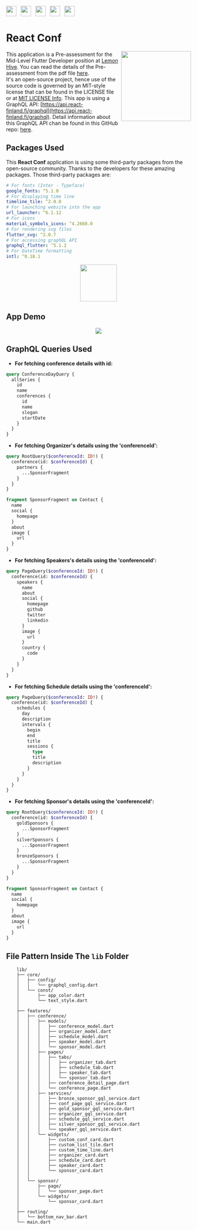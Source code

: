 <img src="screenshots/badges/built-with-love.svg" height="28px"/>&nbsp;&nbsp;
<img src="screenshots/badges/flutter-dart.svg" height="28px" />&nbsp;&nbsp;
<a href="https://choosealicense.com/licenses/mit/" target="_blank"><img src="screenshots/badges/license-MIT.svg" height="28px" /></a>&nbsp;&nbsp;
<img src="screenshots/badges/Flutter-3.svg" height="28px" />&nbsp;&nbsp;
<img src="screenshots/badges/dart-null_safety-blue.svg" height="28px"/>

# React Conf

<img align="right" src="screenshots/app_icon/playstore.png" height="190"></img>
This application is a Pre-assessment for the Mid-Level Flutter Developer position at [Lemon Hive](https://www.lemonhive.com/). You can read the details of the Pre-assessment from the pdf file [here](screenshots/pdf/Flutter-MID_Instruction.pdf).<br /> It's an open-source project, hence use of the source code is governed by an MIT-style license that can be found in the LICENSE file or at [MIT LICENSE Info](https://choosealicense.com/licenses/mit/). This app is using a GraphQL API: [https://api.react-finland.fi/graphql](https://api.react-finland.fi/graphql). Detail information about this GraphQL API chan be found in this GitHub repo: [here](https://github.com/ReactFinland/graphql-api).

## Packages Used

This **React Conf** application is using some third-party packages from the open-source community. Thanks to the developers for these amazing packages. Those third-party packages are:

```yaml
# For fonts (Inter - Typeface)
google_fonts: ^5.1.0
# For displaying time line
timeline_tile: ^2.0.0
# For launching website into the app
url_launcher: ^6.1.12
# For icons
material_symbols_icons: ^4.2668.0
# For rendering svg files
flutter_svg: ^2.0.7
# For accessing graphQL API
graphql_flutter: ^5.1.2
# For DateTime formatting
intl: ^0.18.1
```

<p align="center">
    <a href="https://drive.google.com/file/d/1Wog_dIS-VDg44YEaT93mvwoI3-BOZ_Ad/view?usp=sharing" target="_blank"><img src="screenshots/download_apk/download.png" height="100" ></img></a>
  </p>

## App Demo

<p align="center"><img src="screenshots/gif/application_demo.gif"></p>

## GraphQL Queries Used

- **For fetching conference details with id:**

```graphql
query ConferenceDayQuery {
  allSeries {
    id
    name
    conferences {
      id
      name
      slogan
      startDate
    }
  }
}
```

- **For fetching Organizer's details using the 'conferenceId':**

```graphql
query RootQuery($conferenceId: ID!) {
  conference(id: $conferenceId) {
    partners {
      ...SponsorFragment
    }
  }
}

fragment SponsorFragment on Contact {
  name
  social {
    homepage
  }
  about
  image {
    url
  }
}
```

- **For fetching Speakers's details using the 'conferenceId':**

```graphql
query PageQuery($conferenceId: ID!) {
  conference(id: $conferenceId) {
    speakers {
      name
      about
      social {
        homepage
        github
        twitter
        linkedin
      }
      image {
        url
      }
      country {
        code
      }
    }
  }
}
```

- **For fetching Schedule details using the 'conferenceId':**

```graphql
query PageQuery($conferenceId: ID!) {
  conference(id: $conferenceId) {
    schedules {
      day
      description
      intervals {
        begin
        end
        title
        sessions {
          type
          title
          description
        }
      }
    }
  }
}
```

- **For fetching Sponsor's details using the 'conferenceId':**

```graphql
query RootQuery($conferenceId: ID!) {
  conference(id: $conferenceId) {
    goldSponsors {
      ...SponsorFragment
    }
    silverSponsors {
      ...SponsorFragment
    }
    bronzeSponsors {
      ...SponsorFragment
    }
  }
}

fragment SponsorFragment on Contact {
  name
  social {
    homepage
  }
  about
  image {
    url
  }
}
```

## File Pattern Inside The `lib` Folder

```
    lib/
    ├── core/
    │   ├── config/
    │   │   └── graphql_config.dart
    │   └── const/
    │       ├── app_color.dart
    │       └── text_style.dart
    │
    ├── features/
    │   ├── conference/
    │   │   ├── models/
    │   │   │   ├── conference_model.dart
    │   │   │   ├── organizer_model.dart
    │   │   │   ├── schedule_model.dart
    │   │   │   ├── speaker_model.dart
    │   │   │   └── sponsor_model.dart
    │   │   ├── pages/
    │   │   │   ├── tabs/
    │   │   │   │   ├── organizer_tab.dart
    │   │   │   │   ├── schedule_tab.dart
    │   │   │   │   ├── speaker_tab.dart
    │   │   │   │   └── sponsor_tab.dart
    │   │   │   ├── conference_detail_page.dart
    │   │   │   └── conference_page.dart
    │   │   ├── services/
    │   │   │   ├── bronze_sponsor_gql_service.dart
    │   │   │   ├── conf_page_gql_service.dart
    │   │   │   ├── gold_sponsor_gql_service.dart
    │   │   │   ├── organizer_gql_service.dart
    │   │   │   ├── schedule_gql_service.dart
    │   │   │   ├── silver_sponsor_gql_service.dart
    │   │   │   └── speaker_gql_service.dart
    │   │   └── widgets/
    │   │       ├── custom_conf_card.dart
    │   │       ├── custom_list_tile.dart
    │   │       ├── custom_time_line.dart
    │   │       ├── organizer_card.dart
    │   │       ├── schedule_card.dart
    │   │       ├── speaker_card.dart
    │   │       └── sponsor_card.dart
    │   │
    │   └── sponsor/
    │       ├── page/
    │       │   └── sponsor_page.dart
    │       └── widgets/
    │           └── sponsor_card.dart
    │
    ├── routing/
    │   └── bottom_nav_bar.dart
    └── main.dart
```

